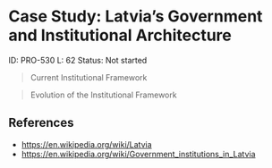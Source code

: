 # Case Study: Latvia’s Government and Institutional Architecture

ID: PRO-530
L: 62
Status: Not started

> Current Institutional Framework
> 

> Evolution of the Institutional Framework
> 

## References

- https://en.wikipedia.org/wiki/Latvia
- https://en.wikipedia.org/wiki/Government_institutions_in_Latvia